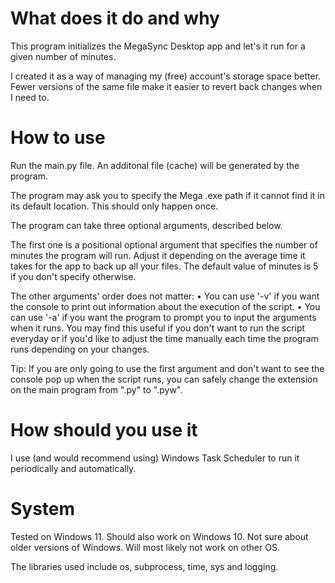 # What does it do and why
This program initializes the MegaSync Desktop app and let's it run for a given number of minutes.


I created it as a way of managing my (free) account's storage space better. Fewer versions of the same file make it easier to revert back changes when I need to.
# How to use
Run the main.py file. An additonal file (cache) will be generated by the program.


The program may ask you to specify the Mega .exe path if it cannot find it in its default location. This should only happen once.


The program can take three optional arguments, described below.

The first one is a positional optional argument that specifies the number of minutes the program will run. Adjust it depending on the average time it takes for the app to back up all your files. The default value of minutes is 5 if you don't specify otherwise.

The other arguments' order does not matter:
• You can use '-v' if you want the console to print out information about the execution of the script.
• You can use '-a' if you want the program to prompt you to input the arguments when it runs. You may find this useful if you don't want to run the script everyday or if you'd like to adjust the time manually each time the program runs depending on your changes.

Tip: If you are only going to use the first argument and don't want to see the console pop up when the script runs, you can safely change the extension on the main program from ".py" to ".pyw".

# How should you use it
I use (and would recommend using) Windows Task Scheduler to run it periodically and automatically.

# System
Tested on Windows 11. Should also work on Windows 10. Not sure about older versions of Windows. Will most likely not work on other OS.

The libraries used include os, subprocess, time, sys and logging.
